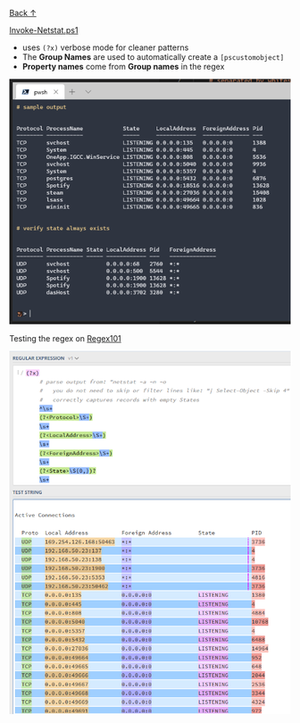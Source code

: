 [Back ↑](..)

[Invoke-Netstat.ps1](./Invoke-Netstat.ps1)

- uses `(?x)` verbose mode for cleaner patterns
- The **Group Names** are used to automatically create a `[pscustomobject]`
- **Property names** come from **Group names** in the regex

![Screenshot of Commandline Objects](./final-posh-objects.png)

Testing the regex on [Regex101](https://regex101.com/)

![Screenshot of Regex Hilighted groups](./regex101.highlighted-matches.png)